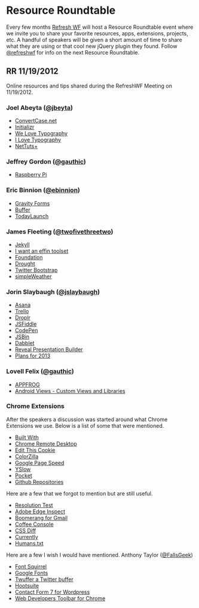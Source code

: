 # Resource Roundtable
Every few months [Refresh WF](http://refreshwichitafalls.com) will host a Resource Roundtable event where we invite you to share your favorite resources, apps, extensions, projects, etc. A handful of speakers will be given a short amount of time to share what they are using or that cool new jQuery plugin they found. Follow [@refreshwf](http://twitter.com/refreshwf) for info on the next Resource Roundtable.

## RR 11/19/2012

Online resources and tips shared during the RefreshWF Meeting on 11/19/2012.

### Joel Abeyta ([@jbeyta](http://twitter.com/jbeyta))
+ [ConvertCase.net](http://www.convertcase.net/)
+ [Initializr](http://www.initializr.com/)
+ [We Love Typography](http://welovetypography.com/)
+ [I Love Typography](http://ilovetypography.com/)
+ [NetTuts+](http://net.tutsplus.com/)

### Jeffrey Gordon ([@gauthic](http://twitter.com/gauthic))
+ [Raspberry Pi](http://www.raspberrypi.org/)

### Eric Binnion ([@ebinnion](http://twitter.com/ebinnion))
+ [Gravity Forms](http://www.convertcase.net/)
+ [Buffer](http://www.bufferapp.com/)
+ [TodayLaunch](http://todaylaunch.com/)

### James Fleeting ([@twofivethreetwo](http://twitter.com/twofivethreetwo))
+ [Jekyll](http://www.jekyllrb.com/)
+ [I want an effin toolset](http://iwantaneff.in/toolset/)
+ [Foundation](http://foundation.zurb.com/)
+ [Drought](http://jamesfleeting.github.com/Drought/)
+ [Twitter Bootstrap](http://twitter.github.com/bootstrap/)
+ [simpleWeather](http://jamesfleeting.github.com/jquery.simpleWeather/)

### Jorin Slaybaugh ([@jslaybaugh](http://twitter.com/jslaybaugh))
+ [Asana](http://asana.com/)
+ [Trello](http://trello.com/)
+ [Droplr](http://droplr.com/)
+ [JSFiddle](http://jsfiddle.net/)
+ [CodePen](http://codepen.io/)
+ [JSBin](http://jsbin.com/)
+ [Dabblet](http://dabblet.com/)
+ [Reveal Presentation Builder](http://rvl.io)
+ [Plans for 2013](http://rvl.io/jslaybaugh/refresh-2013/)

### Lovell Felix ([@gauthic](http://twitter.com/lovellfelix))
+ [APPFROG](http://www.appfog.com/)
+ [Android Views - Custom Views and Libraries](http://www.androidviews.net/)

### Chrome Extensions
After the speakers a discussion was started around what Chrome Extensions we use. Below is a list of some that were mentioned.

+ [Built With](https://chrome.google.com/webstore/detail/builtwith-technology-prof/dapjbgnjinbpoindlpdmhochffioedbn)
+ [Chrome Remote Desktop](https://chrome.google.com/webstore/detail/chrome-remote-desktop/gbchcmhmhahfdphkhkmpfmihenigjmpp)
+ [Edit This Cookie](https://chrome.google.com/webstore/detail/edit-this-cookie/fngmhnnpilhplaeedifhccceomclgfbg)
+ [ColorZilla](https://chrome.google.com/webstore/detail/colorzilla/bhlhnicpbhignbdhedgjhgdocnmhomnp)
+ [Google Page Speed](https://chrome.google.com/webstore/detail/pagespeed-insights-by-goo/gplegfbjlmmehdoakndmohflojccocli)
+ [YSlow](https://chrome.google.com/webstore/detail/yslow/ninejjcohidippngpapiilnmkgllmakh)
+ [Pocket](https://chrome.google.com/webstore/detail/pocket-formerly-read-it-l/niloccemoadcdkdjlinkgdfekeahmflj)
+ [Github Repositories](https://chrome.google.com/webstore/detail/github-repositories/jgekomkdphbcbfpnfjgcmjnnhfikinmn)

Here are a few that we forgot to mention but are still useful. 
+ [Resolution Test](https://chrome.google.com/webstore/detail/resolution-test/idhfcdbheobinplaamokffboaccidbal)
+ [Adobe Edge Inspect](https://chrome.google.com/webstore/detail/adobe-edge-inspect/ijoeapleklopieoejahbpdnhkjjgddem)
+ [Boomerang for Gmail](https://chrome.google.com/webstore/detail/boomerang-for-gmail/mdanidgdpmkimeiiojknlnekblgmpdll)
+ [Coffee Console](https://chrome.google.com/webstore/detail/coffeeconsole/ladbkfdlnaibelfidknofapbbdlhadfp)
+ [CSS Diff](https://chrome.google.com/webstore/detail/css-diff/pefnhibkhcfooofgmgoipfpcojnhhljm)
+ [Currently](https://chrome.google.com/webstore/detail/currently/ojhmphdkpgbibohbnpbfiefkgieacjmh)
+ [Humans.txt](https://chrome.google.com/webstore/detail/humanstxt/pocdghmbbodjiclginddlaimdaholhfk)

Here are a few I wish I would have mentioned.  Anthony Taylor ([@FallsGeek](http://twitter.com/fallsgeek))
+ [Font Squirrel](http://www.fontsquirrel.com/)
+ [Google Fonts](http://www.google.com/webfonts)
+ [Twuffer a Twitter buffer](http://twuffer.com/)
+ [Hootsuite](http://hootsuite.com/)
+ [Contact Form 7 for Wordpress](http://wordpress.org/extend/plugins/contact-form-7/)
+ [Web Developers Toolbar for Chrome](https://chrome.google.com/webstore/detail/web-developer/bfbameneiokkgbdmiekhjnmfkcnldhhm)

